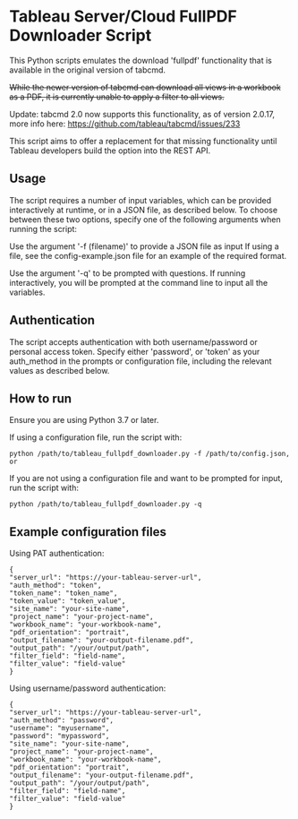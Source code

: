 # Tableau Server/Cloud FullPDF Downloader Script

This Python scripts emulates the download 'fullpdf' functionality that is available in the original version of tabcmd.

~~While the newer version of tabcmd can download all views in a workbook as a PDF, it is currently unable to apply a filter to all views.~~

Update: tabcmd 2.0 now supports this functionality, as of version 2.0.17, more info here: https://github.com/tableau/tabcmd/issues/233

This script aims to offer a replacement for that missing functionality until Tableau developers build the option into the REST API.

## Usage

The script requires a number of input variables, which can be provided interactively at runtime, or in a JSON file, as described below. To choose between these two options, specify one of the following arguments when running the script:

Use the argument '-f (filename)' to provide a JSON file as input
If using a file, see the config-example.json file for an example of the required format.

Use the argument '-q' to be prompted with questions.
If running interactively, you will be prompted at the command line to input all the variables.

## Authentication

The script accepts authentication with both username/password or personal access token. Specify either 'password', or 'token' as your auth_method in the prompts or configuration file, including the relevant values as described below.

## How to run

Ensure you are using Python 3.7 or later.

If using a configuration file, run the script with:

    python /path/to/tableau_fullpdf_downloader.py -f /path/to/config.json, or

If you are not using a configuration file and want to be prompted for input, run the script with:

    python /path/to/tableau_fullpdf_downloader.py -q

## Example configuration files

Using PAT authentication:

    {
    "server_url": "https://your-tableau-server-url",
    "auth_method": "token",
    "token_name": "token_name",
    "token_value": "token_value",
    "site_name": "your-site-name",
    "project_name": "your-project-name",
    "workbook_name": "your-workbook-name",
    "pdf_orientation": "portrait",
    "output_filename": "your-output-filename.pdf",
    "output_path": "/your/output/path",
    "filter_field": "field-name",
    "filter_value": "field-value"
    }

Using username/password authentication:

    {
    "server_url": "https://your-tableau-server-url",
    "auth_method": "password",
    "username": "myusername",
    "password": "mypassword",
    "site_name": "your-site-name",
    "project_name": "your-project-name",
    "workbook_name": "your-workbook-name",
    "pdf_orientation": "portrait",
    "output_filename": "your-output-filename.pdf",
    "output_path": "/your/output/path",
    "filter_field": "field-name",
    "filter_value": "field-value"
    }
